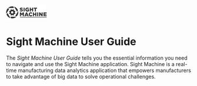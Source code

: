 ![Sight Machine](images/Sight_Machine_Logo_With_Text_333.svg "Sight Machine")
# Sight Machine User Guide

The *Sight Machine User Guide* tells you the essential information you need to navigate and use the Sight Machine application. Sight Machine  is a real-time manufacturing data analytics application that empowers manufacturers to take advantage of big data to solve operational challenges. 
